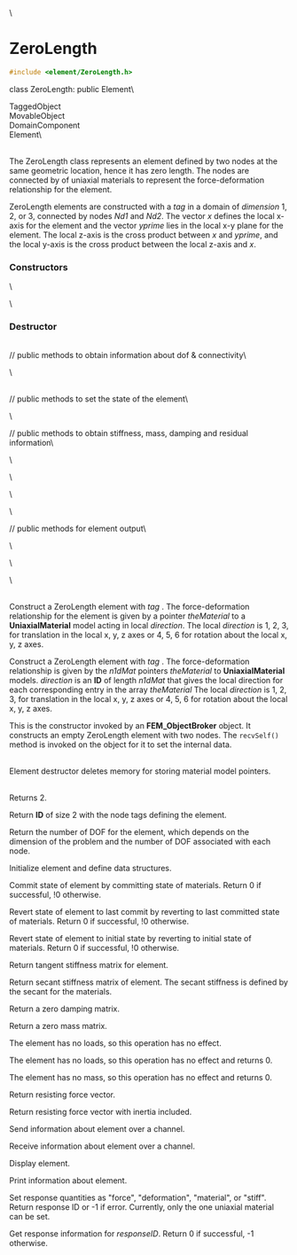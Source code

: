 \
# ZeroLength 

```cpp
#include <element/ZeroLength.h>
```

class ZeroLength: public Element\

TaggedObject\
MovableObject\
DomainComponent\
Element\

\
The ZeroLength class represents an element defined by two nodes at the
same geometric location, hence it has zero length. The nodes are
connected by of uniaxial materials to represent the force-deformation
relationship for the element.

ZeroLength elements are constructed with a *tag* in a domain of
*dimension* 1, 2, or 3, connected by nodes *Nd1* and *Nd2*. The vector
*x* defines the local x-axis for the element and the vector *yprime*
lies in the local x-y plane for the element. The local z-axis is the
cross product between *x* and *yprime*, and the local y-axis is the
cross product between the local z-axis and *x*.

### Constructors

\

\
### Destructor

\
// public methods to obtain information about dof & connectivity\

\

\
// public methods to set the state of the element\

\

// public methods to obtain stiffness, mass, damping and residual
information\

\

\

\

\

// public methods for element output\

\

\

\

\
Construct a ZeroLength element with *tag* . The force-deformation
relationship for the element is given by a pointer *theMaterial* to a
**UniaxialMaterial** model acting in local *direction*. The local
*direction* is 1, 2, 3, for translation in the local x, y, z axes or 4,
5, 6 for rotation about the local x, y, z axes.

Construct a ZeroLength element with *tag* . The force-deformation
relationship is given by the *n1dMat* pointers *theMaterial* to
**UniaxialMaterial** models. *direction* is an **ID** of length *n1dMat*
that gives the local direction for each corresponding entry in the array
*theMaterial* The local *direction* is 1, 2, 3, for translation in the
local x, y, z axes or 4, 5, 6 for rotation about the local x, y, z
axes.

This is the constructor invoked by an **FEM_ObjectBroker** object. It
constructs an empty ZeroLength element with two nodes. The `recvSelf()`
method is invoked on the object for it to set the internal data.

\
Element destructor deletes memory for storing material model pointers.

\
Returns 2.

Return **ID** of size $2$ with the node tags defining the element.

Return the number of DOF for the element, which depends on the dimension
of the problem and the number of DOF associated with each node.

Initialize element and define data structures.

Commit state of element by committing state of materials. Return 0 if
successful, !0 otherwise.

Revert state of element to last commit by reverting to last committed
state of materials. Return 0 if successful, !0 otherwise.

Revert state of element to initial state by reverting to initial state
of materials. Return 0 if successful, !0 otherwise.

Return tangent stiffness matrix for element.

Return secant stiffness matrix of element. The secant stiffness is
defined by the secant for the materials.

Return a zero damping matrix.

Return a zero mass matrix.

The element has no loads, so this operation has no effect.

The element has no loads, so this operation has no effect and returns
0.

The element has no mass, so this operation has no effect and returns 0.

Return resisting force vector.

Return resisting force vector with inertia included.

Send information about element over a channel.

Receive information about element over a channel.

Display element.

Print information about element.

Set response quantities as \"force\", \"deformation\", \"material\", or
\"stiff\". Return response ID or -1 if error. Currently, only the one
uniaxial material can be set.

Get response information for *responseID*. Return 0 if successful, -1
otherwise.
